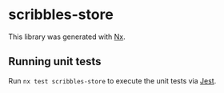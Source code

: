 # scribbles-store

This library was generated with [Nx](https://nx.dev).

## Running unit tests

Run `nx test scribbles-store` to execute the unit tests via [Jest](https://jestjs.io).
